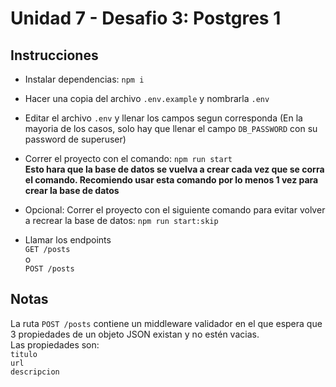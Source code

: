 # Unidad 7 - Desafio 3: Postgres 1

## Instrucciones

- Instalar dependencias:
  `npm i`

- Hacer una copia del archivo `.env.example` y nombrarla `.env`

- Editar el archivo `.env` y llenar los campos segun corresponda (En la mayoria de los casos, solo hay que llenar el campo `DB_PASSWORD` con su password de superuser)

- Correr el proyecto con el comando:
  `npm run start` <br/>
  <b>Esto hara que la base de datos se vuelva a crear cada vez que se corra el comando. Recomiendo usar esta comando por lo menos 1 vez para crear la base de datos</b>

- Opcional: Correr el proyecto con el siguiente comando para evitar volver a recrear la base de datos:
  `npm run start:skip`

- Llamar los endpoints <br/>
  `GET /posts` <br/>
  o <br/>
  `POST /posts`

## Notas

La ruta `POST /posts` contiene un middleware validador en el que espera que 3 propiedades de un objeto JSON existan y no estén vacias. <br/>
Las propiedades son: <br/>
`titulo` <br/>
`url` <br/>
`descripcion` <br/>
